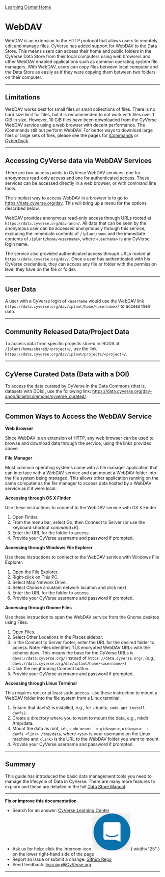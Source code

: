 [Learning Center Home](http://learning.cyverse.org/)

# WebDAV

WebDAV is an extension to the HTTP protocol that allows users to
remotely edit and manage files. CyVerse has added support for WebDAV to
the Data Store. This means users can access their home and public
folders in the CyVerse Data Store from their local computers using web
browsers and other WebDAV enabled applications such as common operating
system file managers. With WebDAV, users can copy files between local
computer and the Data Store as easily as if they were copying them
between two folders on their computer.

------------------------------------------------------------------------

## Limitations

WebDAV works best for small files or small collections of files. There
is no hard size limit for files, but it is recommended to not work with
files over 1 GiB in size. However, 10 GiB files have been downloaded
from the CyVerse WebDAV service using a web browser with decent
performance. The iCommands still out perform WebDAV. For better ways to
download large files or large sets of files, please see the pages for
[iCommands](./icommands.md) or [CyberDuck](./cyberduck.md).

------------------------------------------------------------------------

## Accessing CyVerse data via WebDAV Services

There are two access points to CyVerse WebDAV services: one for
anonymous read-only access and one for authenticated access. These
services can be accessed directly in a web browser, or with command line
tools.

The simplest way to access WebDAV in a browser is to go to
<https://data.cyverse.org/dav>. This will bring up a menu for the
options described below.

WebDAV provides anonymous read-only access through URLs rooted at
`https://data.cyverse.org/dav-anon/`. All data that can be seen by the
anonymous user can be accessed anonymously through this service,
excluding the immediate contents of `/iplant/home` and the immediate
contents of `/iplant/home/<username>`, where `<username>` is any CyVerse
login name.

The service also provided authenticated access through URLs rooted at
`https://data.cyverse.org/dav/`. Once a user has authenticated with his
CyVerse credentials, they can access any file or folder with the
permission level they have on the file or folder.

------------------------------------------------------------------------

## User Data

A user with a CyVerse login of `<username` would use the WebDAV link
`https://data.cyverse.org/dav/iplant/home/<username>/` to access their
data.

------------------------------------------------------------------------

## Community Released Data/Project Data

To access data from specific projects stored in iRODS at
`/iplant/home/shared/<project>/`, use the link
`https://data.cyverse.org/dav/iplant/projects/<project>/`.

------------------------------------------------------------------------

## CyVerse Curated Data (Data with a DOI)

To access the data curated by CyVerse in the Data Commons (that is,
datasets with DOIs), use the following link:
<https://data.cyverse.org/dav-anon/iplant/commons/cyverse_curated/>.

------------------------------------------------------------------------

## Common Ways to Access the WebDAV Service

**Web Browser**

Since WebDAV is an extension of HTTP, any web browser can be used to
browse and download data through the service, using the links provided
above.

**File Manager**

Most common operating systems come with a file manager application that
can interface with a WebDAV service and can mount a WebDAV folder into
the file system being managed. This allows other application running on
the same computer as the file manager to access data hosted by a WebDAV
service as if it were local.

**Accessing through OS X Finder**

Use these instructions to connect to the WebDAV service with OS X
Finder.

1.  Open Finder.
2.  From the menu bar, select Go, then Connect to Server (or use the keyboard shortcut *command+K*).
3.  Enter the URL for the folder to access.
4.  Provide your CyVerse username and password if prompted.

**Accessing through Windows File Explorer**

Use these instructions to connect to the WebDAV service with Windows
File Explorer.

1.  Open the File Explorer.
2.  Right-click on This PC.
3.  Select Map Network Drive.
4.  Select Choose a custom network location and click next.
5.  Enter the URL for the folder to access.
6.  Provide your CyVerse username and password if prompted.

**Accessing through Gnome Files**

Use these instruction to open the WebDAV service from the Gnome desktop
using Files.

1.  Open Files.
2.  Select Other Locations in the Places sidebar.
3.  In the Connect to Server footer, enter the URL for the desired folder to access. Note: Files identifies TLS encrypted WebDAV URLs with the scheme davs. This means the base for the CyVerse URLs is `davs://data.cyverse.org/` instead of `https://data.cyverse.org/`. (e.g., `davs://data.cyverse.org/dav/iplant/home/<username>/`)
4.  Click the neighboring Connect button.
5.  Provide your CyVerse username and password if prompted.

**Accessing through Linux Terminal**

This requires root or at least sudo access. Use these instruction to
mount a WebDAV folder into the file system from a Linux terminal.

1.  Ensure that davfs2 is installed, e.g., for Ubuntu, `sudo apt install davfs2`.
2.  Create a directory where you to want to mount the data, e.g., mkdir /tmp/data.
3.  Mount the data as root, i.e., `sudo mount -o gid=<you>,uid=<you> -t davfs <link> /tmp/data`, where `<you>` is your username on the
Linux machine and `<link>` is the URL to the WebDAV folder you want to mount.
4.  Provide your CyVerse username and password if prompted.

------------------------------------------------------------------------

## Summary

This guide has introduced the basic data management tools you need to
manage the lifecycle of Data in CyVerse. There are many more features to
explore and these are detailed in the full [Data Store Manual](https://cyverse.atlassian.net/wiki/spaces/DS/overview).

------------------------------------------------------------------------

**Fix or improve this documentation**

-   Search for an answer: [CyVerse Learning Center](https://cyverse-learning-materials.github.io/learning-materials-home)
-   Ask us for help: click the Intercom icon ![Intercom](../assets/intercom.png){ width="25" } on the lower right-hand side of the page
-   Report an issue or submit a change: [Github Repo](https://github.com/CyVerse-learning-materials/data_store_guide)
-   Send feedback: [learning@CyVerse.org](learning@CyVerse.org)

------------------------------------------------------------------------